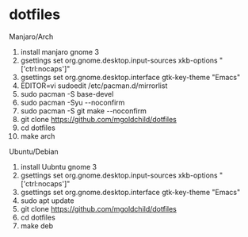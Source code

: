 # dotfiles

Manjaro/Arch

1. install manjaro gnome 3
1. gsettings set org.gnome.desktop.input-sources xkb-options "['ctrl:nocaps']" 
1. gsettings set org.gnome.desktop.interface gtk-key-theme "Emacs"
1. EDITOR=vi sudoedit /etc/pacman.d/mirrorlist
1. sudo pacman -S base-devel
1. sudo pacman -Syu --noconfirm
1. sudo pacman -S git make --noconfirm
1. git clone https://github.com/mgoldchild/dotfiles
1. cd dotfiles
1. make arch

Ubuntu/Debian

1. install Uubntu gnome 3
1. gsettings set org.gnome.desktop.input-sources xkb-options "['ctrl:nocaps']" 
1. gsettings set org.gnome.desktop.interface gtk-key-theme "Emacs"
1. sudo apt update
1. git clone https://github.com/mgoldchild/dotfiles
1. cd dotfiles
1. make deb
